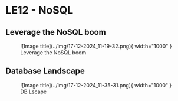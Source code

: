 # LE12 - NoSQL

## Leverage the NoSQL boom

<figure markdown="span">
  ![Image title](../img/17-12-2024_11-19-32.png){ width="1000" }
  <figcaption>Leverage the NoSQL boom</figcaption>
</figure>

## Database Landscape

<figure markdown="span">
  ![Image title](../img/17-12-2024_11-35-31.png){ width="1000" }
  <figcaption>DB Lscape</figcaption>
</figure>



